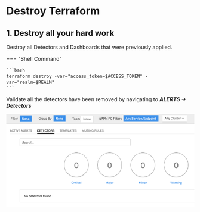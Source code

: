 # Destroy Terraform

## 1. Destroy all your hard work

Destroy all Detectors and Dashboards that were previously applied.

=== "Shell Command"

    ```bash
    terraform destroy -var="access_token=$ACCESS_TOKEN" -var="realm=$REALM"
    ```

Validate all the detectors have been removed by navigating to _**ALERTS → Detectors**_

![Destroyed](../images/monitoring-as-code/destroy.png)
